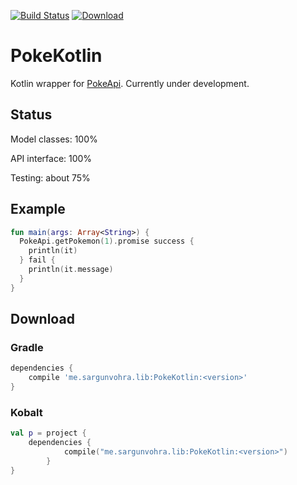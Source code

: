 [![Build Status](https://travis-ci.org/pokesource/pokekotlin.svg?branch=master)](https://travis-ci.org/pokesource/pokekotlin)
[![Download](https://api.bintray.com/packages/sargunster/maven/PokeKotlin/images/download.svg) ](https://bintray.com/sargunster/maven/PokeKotlin/_latestVersion)

# PokeKotlin

Kotlin wrapper for [PokeApi](https://github.com/phalt/pokeapi). Currently under development.

## Status

Model classes: 100%

API interface: 100%

Testing: about 75%

## Example

```kotlin
fun main(args: Array<String>) {
  PokeApi.getPokemon(1).promise success {
    println(it)
  } fail {
    println(it.message)
  }
}
```

## Download

### Gradle

```groovy
dependencies {
    compile 'me.sargunvohra.lib:PokeKotlin:<version>'
}
```

### Kobalt

```kotlin
val p = project {
    dependencies {
            compile("me.sargunvohra.lib:PokeKotlin:<version>")
        }
}
```
